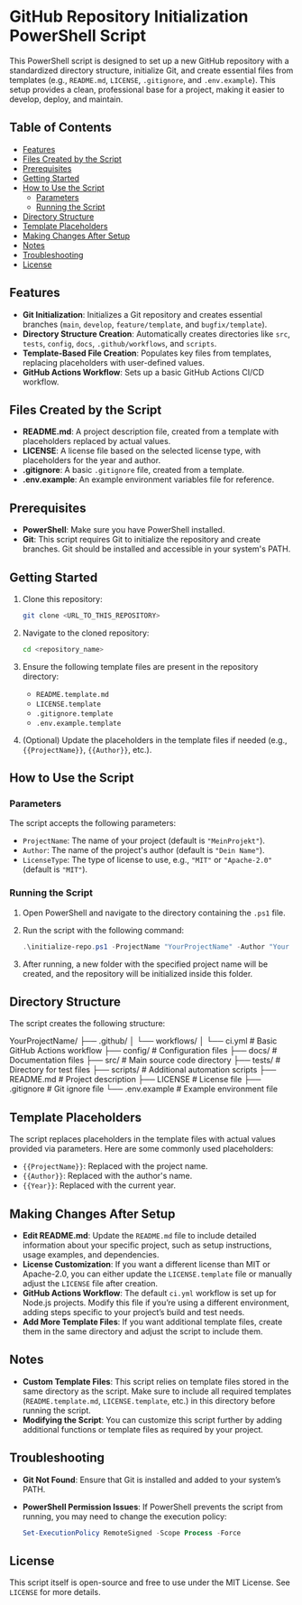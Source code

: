 # GitHub Repository Initialization PowerShell Script

This PowerShell script is designed to set up a new GitHub repository with a standardized directory structure, initialize Git, and create essential files from templates (e.g., `README.md`, `LICENSE`, `.gitignore`, and `.env.example`). This setup provides a clean, professional base for a project, making it easier to develop, deploy, and maintain.

## Table of Contents

- [Features](#features)
- [Files Created by the Script](#files-created-by-the-script)
- [Prerequisites](#prerequisites)
- [Getting Started](#getting-started)
- [How to Use the Script](#how-to-use-the-script)
  - [Parameters](#parameters)
  - [Running the Script](#running-the-script)
- [Directory Structure](#directory-structure)
- [Template Placeholders](#template-placeholders)
- [Making Changes After Setup](#making-changes-after-setup)
- [Notes](#notes)
- [Troubleshooting](#troubleshooting)
- [License](#license)

## Features

- **Git Initialization**: Initializes a Git repository and creates essential branches (`main`, `develop`, `feature/template`, and `bugfix/template`).
- **Directory Structure Creation**: Automatically creates directories like `src`, `tests`, `config`, `docs`, `.github/workflows`, and `scripts`.
- **Template-Based File Creation**: Populates key files from templates, replacing placeholders with user-defined values.
- **GitHub Actions Workflow**: Sets up a basic GitHub Actions CI/CD workflow.

## Files Created by the Script

- **README.md**: A project description file, created from a template with placeholders replaced by actual values.
- **LICENSE**: A license file based on the selected license type, with placeholders for the year and author.
- **.gitignore**: A basic `.gitignore` file, created from a template.
- **.env.example**: An example environment variables file for reference.

## Prerequisites

- **PowerShell**: Make sure you have PowerShell installed.
- **Git**: This script requires Git to initialize the repository and create branches. Git should be installed and accessible in your system's PATH.

## Getting Started

1. Clone this repository:

    ```bash
    git clone <URL_TO_THIS_REPOSITORY>
    ```

2. Navigate to the cloned repository:

    ```bash
    cd <repository_name>
    ```

3. Ensure the following template files are present in the repository directory:
   - `README.template.md`
   - `LICENSE.template`
   - `.gitignore.template`
   - `.env.example.template`

4. (Optional) Update the placeholders in the template files if needed (e.g., `{{ProjectName}}`, `{{Author}}`, etc.).

## How to Use the Script

### Parameters

The script accepts the following parameters:

- `ProjectName`: The name of your project (default is `"MeinProjekt"`).
- `Author`: The name of the project's author (default is `"Dein Name"`).
- `LicenseType`: The type of license to use, e.g., `"MIT"` or `"Apache-2.0"` (default is `"MIT"`).

### Running the Script

1. Open PowerShell and navigate to the directory containing the `.ps1` file.
2. Run the script with the following command:

    ```powershell
    .\initialize-repo.ps1 -ProjectName "YourProjectName" -Author "Your Name" -LicenseType "MIT"
    ```

3. After running, a new folder with the specified project name will be created, and the repository will be initialized inside this folder.

## Directory Structure

The script creates the following structure:

YourProjectName/ ├── .github/ │ └── workflows/ │ └── ci.yml # Basic GitHub Actions workflow ├── config/ # Configuration files ├── docs/ # Documentation files ├── src/ # Main source code directory ├── tests/ # Directory for test files ├── scripts/ # Additional automation scripts ├── README.md # Project description ├── LICENSE # License file ├── .gitignore # Git ignore file └── .env.example # Example environment file

## Template Placeholders

The script replaces placeholders in the template files with actual values provided via parameters. Here are some commonly used placeholders:

- `{{ProjectName}}`: Replaced with the project name.
- `{{Author}}`: Replaced with the author's name.
- `{{Year}}`: Replaced with the current year.

## Making Changes After Setup

- **Edit README.md**: Update the `README.md` file to include detailed information about your specific project, such as setup instructions, usage examples, and dependencies.
- **License Customization**: If you want a different license than MIT or Apache-2.0, you can either update the `LICENSE.template` file or manually adjust the `LICENSE` file after creation.
- **GitHub Actions Workflow**: The default `ci.yml` workflow is set up for Node.js projects. Modify this file if you’re using a different environment, adding steps specific to your project’s build and test needs.
- **Add More Template Files**: If you want additional template files, create them in the same directory and adjust the script to include them.

## Notes

- **Custom Template Files**: This script relies on template files stored in the same directory as the script. Make sure to include all required templates (`README.template.md`, `LICENSE.template`, etc.) in this directory before running the script.
- **Modifying the Script**: You can customize this script further by adding additional functions or template files as required by your project.

## Troubleshooting

- **Git Not Found**: Ensure that Git is installed and added to your system’s PATH.
- **PowerShell Permission Issues**: If PowerShell prevents the script from running, you may need to change the execution policy:

    ```powershell
    Set-ExecutionPolicy RemoteSigned -Scope Process -Force
    ```

## License

This script itself is open-source and free to use under the MIT License. See `LICENSE` for more details.
